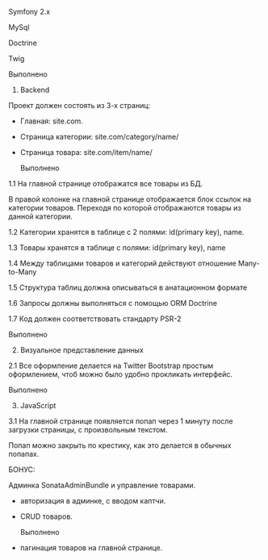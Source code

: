Symfony 2.x

MySql

Doctrine

Twig

 
   Выполнено

1. Backend



Проект должен состоять из 3-х страниц:

- Главная: site.com.

- Страница категории: site.com/category/name/

- Страница товара: site.com/item/name/

 
   Выполнено


1.1 На главной странице отображатся все товары из БД.

В правой колонке на главной странице отображается блок ссылок на категории товаров. Переходя по которой отображаются товары из данной категории.

1.2 Категории хранятся в таблице с 2 полями: id(primary key), name.

1.3 Товары хранятся в таблице с полями: id(primary key), name

1.4 Между таблицами товаров и категорий действуют отношение Many-to-Many

1.5 Структура таблиц должна описываться в анатационном формате

1.6 Запросы должны выполняться с помощью ORM Doctrine

1.7 Код должен соответствовать стандарту PSR-2

 

   Выполнено

2. Визуальное представление данных

2.1 Все оформление делается на Twitter Bootstrap простым оформлением, чтоб можно было удобно прокликать интерфейс.

 
   Выполнено

3. JavaScript

3.1 На главной странице появляется попап через 1 минуту после загрузки страницы, с произвольным текстом.

Попап можно закрыть по крестику, как это делается в обычных попапах.

 

БОНУС:

Админка SonataAdminBundle и управление товарами.

- авторизация в админке, с вводом каптчи.

- CRUD товаров.


   Выполнено

- пагинация товаров на главной странице.

 
